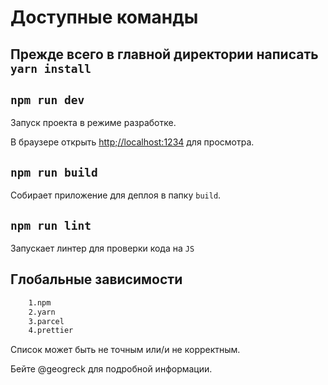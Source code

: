 # Доступные команды

## Прежде всего в главной директории написать `yarn install`

## `npm run dev`

Запуск проекта в режиме разработке.

В браузере открыть [http;//localhost:1234](http;//localhost:1234) для просмотра.

## `npm run build`

Собирает приложение для деплоя в папку `build`.

## `npm run lint`

Запускает линтер для проверки кода на `JS`

## Глобальные зависимости

```bash
    1.npm
    2.yarn
    3.parcel
    4.prettier

```

Список может быть не точным или/и не корректным.

Бейте @geogreck для подробной информации.
